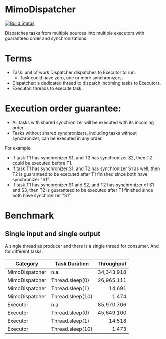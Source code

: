 # MimoDispatcher
[![Build Status](https://travis-ci.org/dopsun/mimodispatcher.svg?branch=develop)](https://travis-ci.org/dopsun/mimodispatcher)

Dispatches tasks from multiple sources into multiple executors with guaranteed order and synchronizations.

# Terms
* Task: unit of work Dispatcher dispatches to Executor to run.
  * Task could have zero, one or more synchronizers.
* Dispatcher: a dedicated thread to dispatch incoming tasks to Executors.
* Executor: threads to execute task.

# Execution order guarantee:
* All tasks with shared synchronizer will be executed with its incoming order.
* Tasks without shared synchronizers, including tasks without synchronizer, can be executed in any order.

For example:

* If task T1 has synchronizer S1, and T2 has synchronizer S2, then T2 could be executed before T1.
* If task T1 has synchronizer S1, and T2 has synchronizer S1 as well, then T2 is guaranteed to be executed after T1 finished  since both have synchronizer "S1".
* If task T1 has synchronizer S1 and S2, and T2 has synchronizer of S1 and S3, then T2 is guaranteed to be executed after T1 finished since both have synchronizer "S1".

# Benchmark
## Single input and single output
A single thread as producer and there is a single thread for consumer. And for different tasks:

| Category | Task Duration  | Throughput |
| -------- | -------------- |  ---: |
| MimoDispatcher | n.a.  | 34,343.918  |
| MimoDispatcher | Thread.sleep(0)  | 26,965.111  |
| MimoDispatcher | Thread.sleep(1)  | 14.691  |
| MimoDispatcher | Thread.sleep(10)  | 1.474  |
| Executor | n.a.  | 85,970.706  |
| Executor | Thread.sleep(0)  | 45,649.100  |
| Executor | Thread.sleep(1)  | 14.518 |
| Executor | Thread.sleep(10)  | 1.473 |
